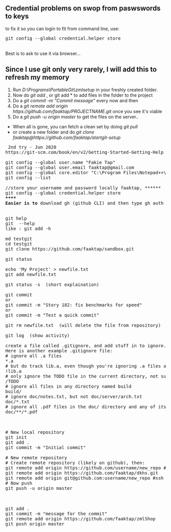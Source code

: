 <html>

  <h2> Credential problems on swop from paswswords to keys </h2>
  to fix it so you can login to fit from command line, use:
  <pre>git config --global credential.helper store</pre>
  <br>Best is to ask to use it via browser...
  
  <br>
<h2>Since I use git only very rarely, I will add this to refresh my memory</h2>
<ol>
<li>Run <i>D:\Programs\PortableGit\zmlsetup</i> in your freshly created folder.
<li>Now do <i>git add <filename></i> , or git add *</i> to add files in the folder to the project
<li>Do a <i>git commit -m "Commit message"</i> every now and then
<li>Do a <i>git remote add origin https://github.com/faaktap/PROJECTNAME.git</i> once you see it's viable
<li>Do a <i>git push -u origin master</i> to get the files on the server..
</ol>

<ul>
<li>When all is gone, you can fetch a clean set by doing <i>git pull</i>
<li>or create a new folder and do <i>git clone faaktap@https://github.com/faaktap/startgit-setup</i>
</ul>


<pre> 2nd try - Jun 2020 
https://git-scm.com/book/en/v2/Getting-Started-Getting-Help

git config --global user.name "Fakie Tap"
git config --global user.email faaktap@gmail.com
git config --global core.editor "C:\Program Files\Notepad++\notepad++.exe"
git config --list

//store your username and password locally faaktap, ******
git config --global credential.helper store
<b>****
Easier is to </b>download gh (github CLI) and then type gh auth login on the command line


git help <verb>
git <verb> --help
like : git add -h

md testgit
cd testgit
git clone https://github.com/faaktap/sandbox.git

git status

echo 'My Project' > newfile.txt
git add newfile.txt

git status -s  (short explaination)

git commit 
or
git commit -m "Story 182: fix benchmarks for speed"
or
git commit -m "Test a quick commit"

git rm newfile.txt  (will delete the file from repository)

git log  (show activity)

create a file called .gitignore, and add stuff in to ignore.
Here is another example .gitignore file:
# ignore all .a files
*.a
# but do track lib.a, even though you're ignoring .a files above
!lib.a
# only ignore the TODO file in the current directory, not subdir/TODO
/TODO
# ignore all files in any directory named build
build/
# ignore doc/notes.txt, but not doc/server/arch.txt
doc/*.txt
# ignore all .pdf files in the doc/ directory and any of its subdirectories
doc/**/*.pdf



# New local repository
git init
git add .
git commit -m "Initial commit"

# New remote repository
# Create remote repository (likely on github), then:
git remote add origin https://github.com/username/new_repo #https
git remote add origin https://github.com/faaktap/dkhs.git
git remote add origin git@github.com:username/new_repo #ssh
# Now push
git push -u origin master



git add .
git commit -m "message for the commit"
git remote add origin https://github.com/faaktap/zmlShop
git push origin master

